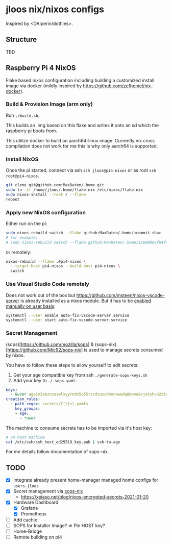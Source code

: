 # jloos nix/nixos configs

Inspired by <DAlperin/dotfiles>.

## Structure

TBD

## Raspberry Pi 4 NixOS

Flake based nixos configuration including building a customized install image via docker (mildly inspired by <https://github.com/zefhemel/nix-docker>).

### Build & Provision Image (arm only)

Run `./build.sh`.

This builds an .img based on this flake and writes it onto an sd which the raspberry pi boots from.

This utilize docker to build an aarch64-linux image. Currently nix cross compilation does not work for me this is why only aarch64 is supported.

### Install NixOS

Once the pi started, connect via ssh `ssh jloos@pi4-nixos` or as root `ssh root@pi4-nixos`.

```bash
git clone git@github.com:MaxDaten/.home.git
sudo ln -sf /home/jloos/.home/flake.nix /etc/nixos/flake.nix
sudo nixos-install --root / --flake
reboot
```

### Apply new NixOS configuration

Either run on the pi:

```bash
sudo nixos-rebuild switch --flake github:MaxDaten/.home/<commit-sha>
# for example:
# sudo nixos-rebuild switch --flake github:MaxDaten/.home/12e09b66f64f46b97236ffb2eba97e41969b4c1f
```

or remotely:

```bash
nixos-rebuild --flake .#pi4-nixos \
  --target-host pi4-nixos --build-host pi4-nixos \
  switch
```

### Use Visual Studio Code remotely

Does not work out of the box but <https://github.com/msteen/nixos-vscode-server> is already installed as a nixos module.
But it has to be [enabled manually on user basis](https://github.com/msteen/nixos-vscode-server#enable-the-service):

```bash
systemctl --user enable auto-fix-vscode-server.service
systemctl --user start auto-fix-vscode-server.service
```

### Secret Management

(sops)[https://github.com/mozilla/sops] & (sops-nix)[https://github.com/Mic92/sops-nix] is used to manage secrets consumed by nixos.

You have to follow these steps to allow yourself to edit secrets:

1. Get your age compatible key from ssh `./generate-sops-keys.sh`
2. Add your key to `./.sops.yaml`:
  ```yaml
  keys:
    - &user age1m2xmznzaswlsyyrndx5q55tzcdzuxc0nmnawu0q8mnve8vjatyhsn2z6rc
  creation_rules:
    - path_regex: secrets/[^/]+\.yaml$
      key_groups:
      - age:
        - *user
  ```

The machine to consume secrets has to be imported via it's host key:

```bash
# on host machine
cat /etc/ssh/ssh_host_ed25519_key.pub | ssh-to-age
```

For me details follow documentation of sops-nix.

## TODO

- [x] Integrate already present home-manager managed home configs for `users.jloos`
- [x] Secret management via [sops-nix](https://github.com/Mic92/sops-nix)
  - <https://xeiaso.net/blog/nixos-encrypted-secrets-2021-01-20>
- [X] Hardware Dashboard
  - [x] Grafana
  - [X] Prometheus
- [ ] Add cachix
- [ ] SOPS for Installer Image? => Pin HOST key?
- [ ] Home-Bridge
- [ ] Remote building on pi4
